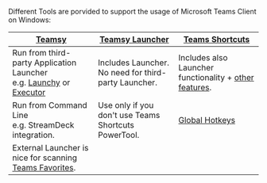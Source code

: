 Different Tools are porvided to support the usage of Microsoft Teams Client on Windows:


| [Teamsy](Teamsy)       | [Teamsy Launcher](Teamsy-Launcher)           | [Teams Shortcuts](Teams-Shortcuts)  |
| ------------- |-------------| -----|
| Run from third-party Application Launcher<br> e.g. [Launchy](http://launchy.net/) or [Executor](http://executor.dk/)      | Includes Launcher. No need for third-party Launcher. | Includes also Launcher functionality + [other features](Teams-Shortcuts#feature-highlights). |
| Run from Command Line <br> e.g. StreamDeck integration.     | Use only if you don't use Teams Shortcuts PowerTool.      |  [Global Hotkeys](Teams-Global-Hotkeys) |
| External Launcher is nice for scanning [Teams Favorites](Teams-Favorites). |       |    |